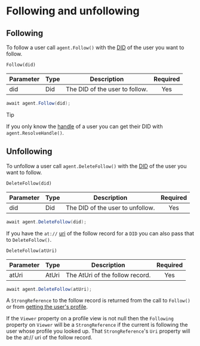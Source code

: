 # Following and unfollowing

## Following

To follow a user call `agent.Follow()` with the [DID](../commonTerms.md#dids) of the user you want to follow.

`Follow(did)`

| Parameter    | Type | Description                    | Required   |
|--------------|------|--------------------------------|:----------:|
| did          | Did  | The DID of the user to follow. | Yes        |

```c#
await agent.Follow(did);
```

> [!TIP]
> If you only know the [handle](../commonTerms.md#handles) of a user you can get their DID with `agent.ResolveHandle()`.

## Unfollowing

To unfollow a user call `agent.DeleteFollow()` with the [DID](../commonTerms.md#dids) of the user you want to follow.

`DeleteFollow(did)`

| Parameter    | Type | Description                      | Required   |
|--------------|------|----------------------------------|:----------:|
| did          | Did  | The DID of the user to unfollow. | Yes        |

```c#
await agent.DeleteFollow(did);
```

If you have the `at://` [uri](../commonTerms.md#uri) of the follow record for a `DID` you can also pass that to `DeleteFollow()`.

`DeleteFollow(atUri)`

| Parameter    | Type  | Description                     | Required   |
|--------------|-------|---------------------------------|:----------:|
| atUri        | AtUri | The AtUri of the follow record. | Yes        |

```c#
await agent.DeleteFollow(atUri);
```

A `StrongReference` to the follow record is returned from the call to `Follow()`
or from [getting the user's profile](viewingProfiles.md).

If the `Viewer` property on a profile view is not null then the `Following` property on `Viewer` will be a `StrongReference` if the current is following
the user whose profile you looked up. That `StrongReference`'s `Uri` property will be the at:// uri of the follow record.
